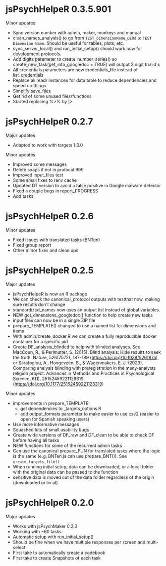 # jsPsychHelpeR 0.3.5.901

Minor updates

* Sync version number with admin, maker, monkeys and manual
* clean_names_analysis() to go from `TEST_DimensionName_DIRd` to `TEST Dimension Name`. Should be useful for tables, plots, etc.
* sync_server_local() and run_initial_setup() should work now for development protocols.
* Add digits parameter to create_number_series() so create_new_task(get_info_googledoc = TRUE) will output 3 digit trialid's  
* All credentials parameters are now credentials_file instead of list_credentials
* Replace all readr instances for data.table to reduce dependencies and speed up things
* Simplify save_files
* Get rid of some unused files/functions
* Started replacing %>% by |>


# jsPsychHelpeR 0.2.7

Major updates
* Adapted to work with targets 1.3.0

Minor updates

* Improved some messages
* Delete snaps if not in protocol 999
* Improved input_files test
* Some small fixes to renv cache
* Updated DT version to avoid a false positive in Google malware detector
* Fixed a couple bugs in report_PROGRESS
* Add tasks


# jsPsychHelpeR 0.2.6

Minor updates

* Fixed issues with translated tasks (BNTen)
* Fixed group report
* Other minor fixes and clean ups



# jsPsychHelpeR 0.2.5

Major updates  

* jsPsychHelpeR is now an R package
* We can check the canonical_protocol outputs with testthat now, making sure results don't change
* standardized_names now uses an output list instead of global variables.
* NEW get_dimensions_googledoc() function to help create new tasks
* input files can now be in a single ZIP file
* prepare_TEMPLATE() changed to use a named list for dimensions and items
* With admin/create_docker.R we can create a fully reproducible docker container for a specific pid
* Create DF_analysis_blinded to help with blinded analyses. See MacCoun, R., & Perlmutter, S. (2015). Blind analysis: Hide results to seek the truth. Nature, 526(7572), 187-189 (https://doi.org/10.1038/526187a), or Sarafoglou, A., Hoogeveen, S., & Wagenmakers, E. J. (2023). Comparing analysis blinding with preregistration in the many-analysts religion project. Advances in Methods and Practices in Psychological Science, 6(1), 25152459221128319. (https://doi.org/10.1177/25152459221128319)

Minor updates

* improvements in prepare_TEMPLATE: 
  + get dependencies to _targets_options.R
  + add output_formats parameter to make easier to use csv2 (easier to open for Spanish speaking users)
* Use more informative messages
* Squashed lots of small usability bugs
* Create wide versions of DF_raw and DF_clean to be able to check DF before having all tasks
* NEW functions for some of the recurrent admin tasks
* Can use the canonical prepare_FUN for translated tasks where the logic is the same (e.g. BNTen.js can use prepare_BNT()). See `create_targets_file()`
* When running initial setup, data can be downloaded, or a local folder with the original data can be passed to the function
* sensitive data is moved out of the data folder regardless of the origin (downloaded or local)


# jsPsychHelpeR 0.2.0

Major updates  

* Works with jsPsychMaker 0.2.0
* Working with ~60 tasks
* Automatic setup with run_initial_setup()
* Should be fine when we have multiple responses per screen and multi-select
* First take to automatically create a codebook
* First take to create Snapshots of each task
